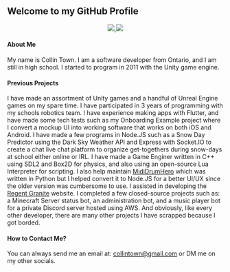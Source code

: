 ## Welcome to my GitHub Profile

<p align="center">
  <a href="https://www.instagram.com/towner_10">
     <img src="https://8feperz4rovd.runkit.sh">
  </a>
  <a href="https://twitter.com/towner_10">
     <img src="https://usehcakpouaw.runkit.sh">
  </a>
</p>

#### About Me
My name is Collin Town. I am a software developer from Ontario, and I am still in high school. I started to program in 2011 with the Unity game engine.

#### Previous Projects
I have made an assortment of Unity games and a handful of Unreal Engine games on my spare time. I have participated in 3 years of programming with my schools robotics team. I have experience making apps with Flutter, and have made some tech tests such as my Onboarding Example project where I convert a mockup UI into working software that works on both iOS and Android. I have made a few programs in Node.JS such as a Snow Day Predictor using the Dark Sky Weather API and Express with Socket.IO to create a chat live chat platform to organize get-togethers during snow-days at school either online or IRL. I have made a Game Enginer written in C++ using SDL2 and Box2D for physics, and also using an open-source Lua Interpreter for scripting. I also help maintain [MidiDrumHero](https://github.com/ejj28/mididrumhero) which was written in Python but I helped convert it to Node.JS for a better UI/UX since the older version was cumbersome to use. I assisted in developing the [Regent Granite](https://regentgranite.ca/) website. I completed a few closed-source projects such as: a Minecraft Server status bot, an administration bot, and a music player bot for a private Discord server hosted using AWS. And obviously, like every other developer, there are many other projects I have scrapped because I got borded.

#### How to Contact Me?
You can always send me an email at: collintown@gmail.com or DM me on my other socials.
